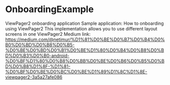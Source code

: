 # OnboardingExample
ViewPager2 onboarding application
Sample application: How to onboarding using ViewPager2
This implementation allows you to use different layout screens in one ViewPager2
Medium link: https://medium.com/@netimur/%D1%81%D0%BE%D0%B7%D0%B4%D0%B0%D0%BD%D0%B8%D0%B5-%D0%BE%D0%BD%D0%B1%D0%BE%D1%80%D0%B4%D0%B8%D0%BD%D0%B3%D0%B0-android-%D0%BF%D1%80%D0%B8%D0%BB%D0%BE%D0%B6%D0%B5%D0%BD%D0%B8%D1%8F-%D1%81-%D0%BF%D0%BE%D0%BC%D0%BE%D1%89%D1%8C%D1%8E-viewpager2-3a5a27afe086
